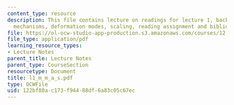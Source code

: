 ```yaml
---
content_type: resource
description: This file contains lecture on readings for lecture 1, background, deformation
  mechanisms, deformation modes, scaling, reading assignment and bibliography.
file: https://ol-ocw-studio-app-production.s3.amazonaws.com/courses/12-524-mechanical-properties-of-rocks-fall-2005/122bf80ac173f94488df6a83c05c67ec_l1_m_m_a_s.pdf
file_type: application/pdf
learning_resource_types:
- Lecture Notes
parent_title: Lecture Notes
parent_type: CourseSection
resourcetype: Document
title: l1_m_m_a_s.pdf
type: OCWFile
uid: 122bf80a-c173-f944-88df-6a83c05c67ec
---
```

